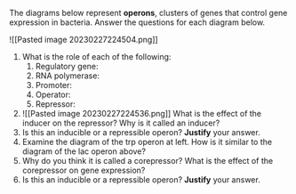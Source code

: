 The diagrams below represent **operons**, clusters of genes that control gene expression in bacteria. Answer the questions for each diagram below.

![[Pasted image 20230227224504.png]]
1. What is the role of each of the following:
	1. Regulatory gene:
	2. RNA polymerase:
	3. Promoter:
	4. Operator:
	5. Repressor:
2. ![[Pasted image 20230227224536.png]]
   What is the effect of the inducer on the repressor? Why is it called an inducer?
3. Is this an inducible or a repressible operon? **Justify** your answer.
4. Examine the diagram of the trp operon at left. How is it similar to the diagram of the lac operon above?
5. Why do you think it is called a corepressor? What is the effect of the corepressor on gene expression?
6. Is this an inducible or a repressible operon? **Justify** your answer.